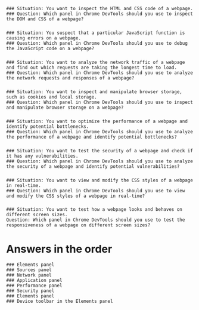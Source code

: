     ### Situation: You want to inspect the HTML and CSS code of a webpage.
    ### Question: Which panel in Chrome DevTools should you use to inspect the DOM and CSS of a webpage?
### 
    ### Situation: You suspect that a particular JavaScript function is causing errors on a webpage.
    ### Question: Which panel in Chrome DevTools should you use to debug the JavaScript code on a webpage?
### 
    ### Situation: You want to analyze the network traffic of a webpage and find out which requests are taking the longest time to load.
    ### Question: Which panel in Chrome DevTools should you use to analyze the network requests and responses of a webpage?
### 
    ### Situation: You want to inspect and manipulate browser storage, such as cookies and local storage.
    ### Question: Which panel in Chrome DevTools should you use to inspect and manipulate browser storage on a webpage?
### 
    ### Situation: You want to optimize the performance of a webpage and identify potential bottlenecks.
    ### Question: Which panel in Chrome DevTools should you use to analyze the performance of a webpage and identify potential bottlenecks?
### 
    ### Situation: You want to test the security of a webpage and check if it has any vulnerabilities.
    ### Question: Which panel in Chrome DevTools should you use to analyze the security of a webpage and identify potential vulnerabilities?
### 
    ### Situation: You want to view and modify the CSS styles of a webpage in real-time.
    ### Question: Which panel in Chrome DevTools should you use to view and modify the CSS styles of a webpage in real-time?
### 
    ### Situation: You want to test how a webpage looks and behaves on different screen sizes.
    Question: Which panel in Chrome DevTools should you use to test the responsiveness of a webpage on different screen sizes?


# Answers in the order
    ### Elements panel
    ### Sources panel
    ### Network panel
    ### Application panel
    ### Performance panel
    ### Security panel
    ### Elements panel
    ### Device toolbar in the Elements panel